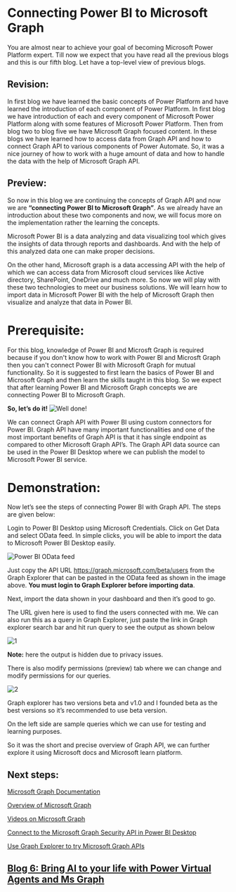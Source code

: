 # Connecting Power BI to Microsoft Graph 

 You are almost near to achieve your goal of becoming Microsoft Power Platform expert. Till now we expect that you have read all the previous blogs and this is our fifth blog. Let have a top-level view of previous blogs.
## Revision:

In first blog we have learned the basic concepts of Power Platform and have learned the introduction of each component of Power Platform. In first blog we have introduction of each and every component of Microsoft Power Platform along with some features of Microsoft Power Platform. Then from blog two to blog five we have Microsoft Graph focused content. In these blogs we have learned how to access data from Graph API and how to connect Graph API to various components of Power Automate. So, it was a nice journey of how to work with a huge amount of data and how to handle the data with the help of Microsoft Graph API.
## Preview:
So now in this blog we are continuing the concepts of Graph API and now we are **“connecting Power BI to Microsoft Graph”**. As we already have an introduction about these two components and now, we will focus more on the implementation rather the learning the concepts.

Microsoft Power BI is a data analyzing and data visualizing tool which gives the insights of data through reports and dashboards. And with the help of this analyzed data one can make proper decisions.

On the other hand, Microsoft graph is a data accessing API with the help of which we can access data from Microsoft cloud services like Active directory, SharePoint, OneDrive and much more. So now we will play with these two technologies to meet our business solutions. We will learn how to import data in Microsoft Power BI with the help of Microsoft Graph then visualize and analyze that data in Power BI.

# Prerequisite:
For this blog, knowledge of Power BI and Microsft Graph is required because if you don't know how to work with Power BI and Microsft Graph then you can't connect Power BI with Microsoft Graph for mutual functionality. So it is suggested to first learn the basics of Power BI and Microsoft Graph and then learn the skills taught in this blog. So we expect that after learning Power BI and Microsoft Graph concepts we are connecting Power BI to Microsoft Graph.

**So, let’s do it!**
![Well done!](https://user-images.githubusercontent.com/64436573/173185740-ac43f443-5016-4d4e-b6b3-d1df81e5f6c5.png)

We can connect Graph API with Power BI using custom connectors for Power BI. Graph API have many important functionalities and one of the most important benefits of Graph API is that it has single endpoint as compared to other Microsoft Graph API’s. The Graph API data source can be used in the Power BI Desktop where we can publish the model to Microsoft Power BI service.

# Demonstration:
Now let’s see the steps of connecting Power BI with Graph API. The steps are given below:

Login to Power BI Desktop using Microsoft Credentials. Click on Get Data and select OData feed. In simple clicks, you will be able to import the data to Microsoft Power BI Desktop easily. 

![Power BI OData feed](https://user-images.githubusercontent.com/64436573/173185896-8474c764-5fbd-4a0d-a56f-7144cdd9fa06.png)

Just copy the API URL https://graph.microsoft.com/beta/users from the Graph Explorer that can be pasted in the OData feed as shown in the image above. **You must login to Graph Explorer before importing data**.

Next, import the data shown in your dashboard and then it’s good to go.

The URL given here is used to find the users connected with me. We can also run this as a query in Graph Explorer, just paste the link in Graph explorer search bar and hit run query to see the output as shown below

![1](https://user-images.githubusercontent.com/64436573/173186007-02af2e07-52ea-4817-9b24-4fade530b4ce.png)

**Note:** here the output is hidden due to privacy issues.

There is also modify permissions (preview) tab where we can change and modify permissions for our queries.

![2](https://user-images.githubusercontent.com/64436573/173186067-3606bab9-2362-4e5b-90f8-e6f2b9668a08.png)

Graph explorer has two versions beta and v1.0 and I founded beta as the best versions so it’s recommended to use beta version.

On the left side are sample queries which we can use for testing and learning purposes.

So it was the short and precise overview of Graph API, we can further explore it using Microsoft docs and Microsoft learn platform.

## Next steps:

[Microsoft Graph Documentation](https://docs.microsoft.com/en-us/graph/)

[Overview of Microsoft Graph](https://docs.microsoft.com/en-us/graph/overview)

[Videos on Microsoft Graph](https://developer.microsoft.com/en-us/graph/gallery/?filterBy=Podcasts,Videos)

[Connect to the Microsoft Graph Security API in Power BI Desktop](https://docs.microsoft.com/en-us/power-bi/connect-data/desktop-connect-graph-security)

[Use Graph Explorer to try Microsoft Graph APIs](https://docs.microsoft.com/en-us/graph/graph-explorer/graph-explorer-overview)

## [Blog 6: Bring AI to your life with Power Virtual Agents and Ms Graph](https://github.com/viviana2419/Dev.To-blog-series-/blob/main/Blog6.md)
